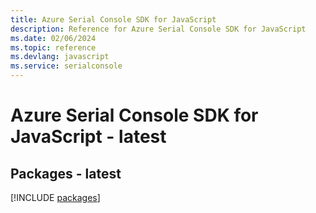 ```yaml
---
title: Azure Serial Console SDK for JavaScript
description: Reference for Azure Serial Console SDK for JavaScript
ms.date: 02/06/2024
ms.topic: reference
ms.devlang: javascript
ms.service: serialconsole
---
```

# Azure Serial Console SDK for JavaScript - latest
## Packages - latest
[!INCLUDE [packages](serial-console-index.md)]